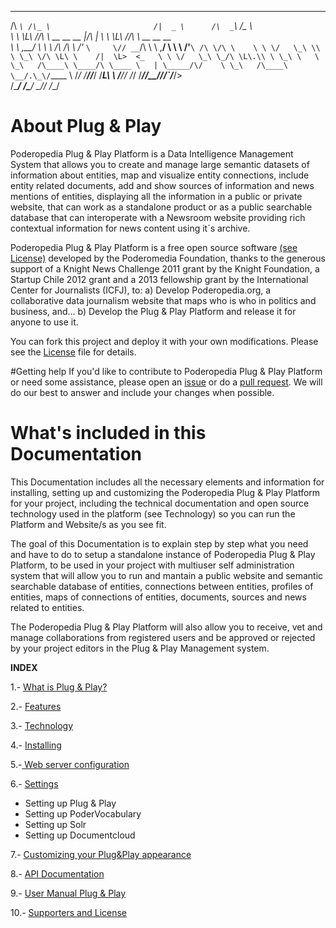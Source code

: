 ____    ___                          ____        ____    ___                        
/\  _`\ /\_ \                       /|  _ \      /\  _`\ /\_ \                       
\ \ \L\ \//\ \   __  __     __      |/\   |      \ \ \L\ \//\ \      __    __  __    
 \ \ ,__/ \ \ \ /\ \/\ \  /'_ `\     \// __`\/\   \ \ ,__/ \ \ \   /'__`\ /\ \/\ \   
  \ \ \/   \_\ \\ \ \_\ \/\ \L\ \    /|  \L>  <_   \ \ \/   \_\ \_/\ \L\.\\ \ \_\ \  
   \ \_\   /\____\ \____/\ \____ \   | \_____/\/    \ \_\   /\____\ \__/.\_\/`____ \ 
    \/_/   \/____/\/___/  \/___L\ \   \/____/\/      \/_/   \/____/\/__/\/_/`/___/> \
                            /\____/                                            /\___/
                            \_/__/                                             \/__/ 


About Plug & Play
=============

Poderopedia Plug & Play Platform is a Data Intelligence Management System that allows you 
to create and manage large semantic datasets of information about entities, map and visualize 
entity connections, include entity related documents, add and show sources of information 
and news mentions of entities, displaying all the information in a public or private website, 
that can work as a standalone product or as a public searchable database that can interoperate 
with a Newsroom website providing rich contextual information for news content using it`s archive.

Poderopedia Plug & Play Platform is a free open source software [(see License)](https://github.com/poderopedia/plug-and-play-1.0-RC/blob/master/Documentation/10.-%20Supporters%20and%20License.md) 
developed by the Poderomedia Foundation, thanks to the generous support of a Knight News Challenge 2011 grant by the Knight Foundation, a Startup Chile 2012 grant and a 2013 fellowship grant by the 
International Center for Journalists (ICFJ), to: 
a) Develop Poderopedia.org, a collaborative data journalism website that maps who is who 
in politics and business, and... 
b) Develop the Plug & Play Platform and release it for anyone to use it.

You can fork this project and deploy it with your own modifications. Please see the [License](https://github.com/poderopedia/plug-and-play-1.0-RC/blob/master/Documentation/10.-%20Supporters%20and%20License.md) file for details.

#Getting help
If you'd like to contribute to Poderopedia Plug & Play Platform or need some assistance, please open an [issue](https://github.com/poderopedia/plug-and-play-1.0-RC/issues) or do a [pull request](https://github.com/poderopedia/PoderVocabulary/pull/new/master). We will do our best to answer and include your changes when possible.


What's included in this Documentation
=============

This Documentation includes all the necessary elements and information for
installing, setting up and customizing the Poderopedia Plug & Play Platform for
your project, including the technical documentation and open source technology
used in the platform (see Technology) so you can run the Platform and Website/s
as you see fit.

The goal of this Documentation is to explain step by step what you need and have
to do to setup a standalone instance of Poderopedia Plug & Play Platform, to be
used in your project with multiuser self administration system that will allow
you to run and mantain a public website and semantic searchable database of
entities, connections between entities, profiles of entities, maps of connections
of entities, documents, sources and news related to entities.

The Poderopedia Plug & Play Platform will also allow you to receive, vet and
manage collaborations from registered users and be approved or rejected by your
project editors in the Plug & Play Management system. 


**INDEX**

1.- [What is Plug & Play?](Documentation/1.-What%20is%20Plug%20%26%20Play.md)

2.- [Features](Documentation/2.-Features.md "Features")

3.- [Technology](Documentation/3.-Technology.md "Technology")

4.- [Installing
](Documentation/4.-Installing.md "Installing")

5.-[ Web server configuration](Documentation/5.-%20Web%20Server%20Configuration.md "Web Server")

6.- [Settings](Documentation/6.-%20Settings.md "Settings")

* Setting up Plug & Play
* Setting up PoderVocabulary
* Setting up Solr
* Setting up Documentcloud 

7.- [Customizing your Plug&Play appearance](Documentation/7.-%20Customizing%20your%20Plug%26Play%20appearance.md "Customizing")

8.- [API Documentation](Documentation/8.-%20Api%20Documentation.md "Api Documentation")

9.- [User Manual Plug & Play](Documentation/USER%20MANUAL.%20tools%20v.0.1.pdf)

10.- [Supporters and License](Documentation/10.-%20Supporters%20and%20License.md "License")


